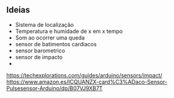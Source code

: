## Ideias

- Sistema de localização
- Temperatura e humidade de x em x tempo
- Som ao ocorrer uma queda
- sensor de batimentos cardiacos
- sensor barometrico 
- sensor de impacto 
- 



https://techexplorations.com/guides/arduino/sensors/impact/
https://www.amazon.es/ICQUANZX-card%C3%ADaco-Sensor-Pulsesensor-Arduino/dp/B07VJ9XB7T
